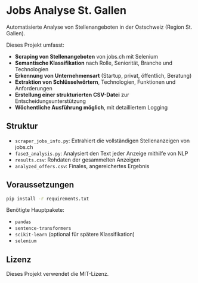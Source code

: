 # Jobs Analyse St. Gallen

Automatisierte Analyse von Stellenangeboten in der Ostschweiz (Region St. Gallen).

Dieses Projekt umfasst:

- **Scraping von Stellenangeboten** von jobs.ch mit Selenium
- **Semantische Klassifikation** nach Rolle, Seniorität, Branche und Technologien
- **Erkennung von Unternehmensart** (Startup, privat, öffentlich, Beratung)
- **Extraktion von Schlüsselwörtern**, Technologien, Funktionen und Anforderungen
- **Erstellung einer strukturierten CSV-Datei** zur Entscheidungsunterstützung
- **Wöchentliche Ausführung möglich**, mit detailliertem Logging

## Struktur

- `scraper_jobs_info.py`: Extrahiert die vollständigen Stellenanzeigen von jobs.ch
- `fase3_analysis.py`: Analysiert den Text jeder Anzeige mithilfe von NLP
- `results.csv`: Rohdaten der gesammelten Anzeigen
- `analyzed_offers.csv`: Finales, angereichertes Ergebnis

## Voraussetzungen

```bash
pip install -r requirements.txt
```

Benötigte Hauptpakete:
- `pandas`
- `sentence-transformers`
- `scikit-learn` (optional für spätere Klassifikation)
- `selenium`

## Lizenz

Dieses Projekt verwendet die MIT-Lizenz.